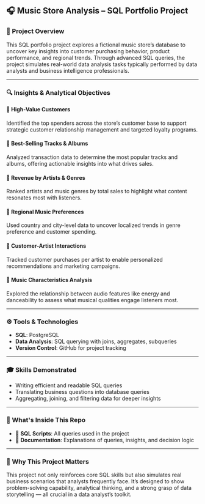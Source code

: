 ## 🎧 Music Store Analysis – SQL Portfolio Project

### 📘 Project Overview

This SQL portfolio project explores a fictional music store’s database to uncover key insights into customer purchasing behavior, product performance, and regional trends. Through advanced SQL queries, the project simulates real-world data analysis tasks typically performed by data analysts and business intelligence professionals.

---

### 🔍 Insights & Analytical Objectives

#### 🔹 High-Value Customers

Identified the top spenders across the store’s customer base to support strategic customer relationship management and targeted loyalty programs.

#### 🔹 Best-Selling Tracks & Albums

Analyzed transaction data to determine the most popular tracks and albums, offering actionable insights into what drives sales.

#### 🔹 Revenue by Artists & Genres

Ranked artists and music genres by total sales to highlight what content resonates most with listeners.

#### 🔹 Regional Music Preferences

Used country and city-level data to uncover localized trends in genre preference and customer spending.

#### 🔹 Customer-Artist Interactions

Tracked customer purchases per artist to enable personalized recommendations and marketing campaigns.

#### 🔹 Music Characteristics Analysis

Explored the relationship between audio features like energy and danceability to assess what musical qualities engage listeners most.

---

### ⚙️ Tools & Technologies

* **SQL**: PostgreSQL
* **Data Analysis**: SQL querying with joins, aggregates, subqueries
* **Version Control**: GitHub for project tracking

---

### 🎓 Skills Demonstrated

* Writing efficient and readable SQL queries
* Translating business questions into database queries
* Aggregating, joining, and filtering data for deeper insights

---

### 📁 What's Inside This Repo

* 📄 **SQL Scripts**: All queries used in the project
* 📝 **Documentation**: Explanations of queries, insights, and decision logic

---

### 🚀 Why This Project Matters

This project not only reinforces core SQL skills but also simulates real business scenarios that analysts frequently face. It’s designed to show problem-solving capability, analytical thinking, and a strong grasp of data storytelling — all crucial in a data analyst’s toolkit.
